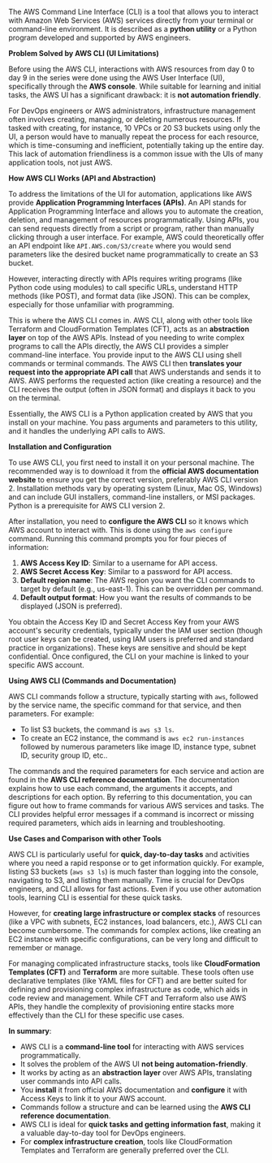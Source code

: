 
The AWS Command Line Interface (CLI) is a tool that allows you to interact with Amazon Web Services (AWS) services directly from your terminal or command-line environment. It is described as a **python utility** or a Python program developed and supported by AWS engineers.


**Problem Solved by AWS CLI (UI Limitations)**

Before using the AWS CLI, interactions with AWS resources from day 0 to day 9 in the series were done using the AWS User Interface (UI), specifically through the **AWS console**. While suitable for learning and initial tasks, the AWS UI has a significant drawback: it is **not automation friendly**.

For DevOps engineers or AWS administrators, infrastructure management often involves creating, managing, or deleting numerous resources. If tasked with creating, for instance, 10 VPCs or 20 S3 buckets using only the UI, a person would have to manually repeat the process for each resource, which is time-consuming and inefficient, potentially taking up the entire day. This lack of automation friendliness is a common issue with the UIs of many application tools, not just AWS.


**How AWS CLI Works (API and Abstraction)**

To address the limitations of the UI for automation, applications like AWS provide **Application Programming Interfaces (APIs)**. An API stands for Application Programming Interface and allows you to automate the creation, deletion, and management of resources programmatically. Using APIs, you can send requests directly from a script or program, rather than manually clicking through a user interface. For example, AWS could theoretically offer an API endpoint like `API.AWS.com/S3/create` where you would send parameters like the desired bucket name programmatically to create an S3 bucket.

However, interacting directly with APIs requires writing programs (like Python code using modules) to call specific URLs, understand HTTP methods (like POST), and format data (like JSON). This can be complex, especially for those unfamiliar with programming.

This is where the AWS CLI comes in. AWS CLI, along with other tools like Terraform and CloudFormation Templates (CFT), acts as an **abstraction layer** on top of the AWS APIs. Instead of you needing to write complex programs to call the APIs directly, the AWS CLI provides a simpler command-line interface. You provide input to the AWS CLI using shell commands or terminal commands. The AWS CLI then **translates your request into the appropriate API call** that AWS understands and sends it to AWS. AWS performs the requested action (like creating a resource) and the CLI receives the output (often in JSON format) and displays it back to you on the terminal.

Essentially, the AWS CLI is a Python application created by AWS that you install on your machine. You pass arguments and parameters to this utility, and it handles the underlying API calls to AWS.


**Installation and Configuration**

To use AWS CLI, you first need to install it on your personal machine. The recommended way is to download it from the **official AWS documentation website** to ensure you get the correct version, preferably AWS CLI version 2. Installation methods vary by operating system (Linux, Mac OS, Windows) and can include GUI installers, command-line installers, or MSI packages. Python is a prerequisite for AWS CLI version 2.

After installation, you need to **configure the AWS CLI** so it knows which AWS account to interact with. This is done using the `aws configure` command. Running this command prompts you for four pieces of information:
1.  **AWS Access Key ID**: Similar to a username for API access.
2.  **AWS Secret Access Key**: Similar to a password for API access.
3.  **Default region name**: The AWS region you want the CLI commands to target by default (e.g., us-east-1). This can be overridden per command.
4.  **Default output format**: How you want the results of commands to be displayed (JSON is preferred).

You obtain the Access Key ID and Secret Access Key from your AWS account's security credentials, typically under the IAM user section (though root user keys can be created, using IAM users is preferred and standard practice in organizations). These keys are sensitive and should be kept confidential. Once configured, the CLI on your machine is linked to your specific AWS account.


**Using AWS CLI (Commands and Documentation)**

AWS CLI commands follow a structure, typically starting with `aws`, followed by the service name, the specific command for that service, and then parameters. For example:
*   To list S3 buckets, the command is `aws s3 ls`.
*   To create an EC2 instance, the command is `aws ec2 run-instances` followed by numerous parameters like image ID, instance type, subnet ID, security group ID, etc..

The commands and the required parameters for each service and action are found in the **AWS CLI reference documentation**. The documentation explains how to use each command, the arguments it accepts, and descriptions for each option. By referring to this documentation, you can figure out how to frame commands for various AWS services and tasks. The CLI provides helpful error messages if a command is incorrect or missing required parameters, which aids in learning and troubleshooting.


**Use Cases and Comparison with other Tools**

AWS CLI is particularly useful for **quick, day-to-day tasks** and activities where you need a rapid response or to get information quickly. For example, listing S3 buckets (`aws s3 ls`) is much faster than logging into the console, navigating to S3, and listing them manually. Time is crucial for DevOps engineers, and CLI allows for fast actions. Even if you use other automation tools, learning CLI is essential for these quick tasks.

However, for **creating large infrastructure or complex stacks** of resources (like a VPC with subnets, EC2 instances, load balancers, etc.), AWS CLI can become cumbersome. The commands for complex actions, like creating an EC2 instance with specific configurations, can be very long and difficult to remember or manage.

For managing complicated infrastructure stacks, tools like **CloudFormation Templates (CFT)** and **Terraform** are more suitable. These tools often use declarative templates (like YAML files for CFT) and are better suited for defining and provisioning complex infrastructure as code, which aids in code review and management. While CFT and Terraform also use AWS APIs, they handle the complexity of provisioning entire stacks more effectively than the CLI for these specific use cases.


**In summary**:

*   AWS CLI is a **command-line tool** for interacting with AWS services programmatically.
*   It solves the problem of the AWS UI **not being automation-friendly**.
*   It works by acting as an **abstraction layer** over AWS APIs, translating user commands into API calls.
*   You **install** it from official AWS documentation and **configure** it with Access Keys to link it to your AWS account.
*   Commands follow a structure and can be learned using the **AWS CLI reference documentation**.
*   AWS CLI is ideal for **quick tasks and getting information fast**, making it a valuable day-to-day tool for DevOps engineers.
*   For **complex infrastructure creation**, tools like CloudFormation Templates and Terraform are generally preferred over the CLI.
